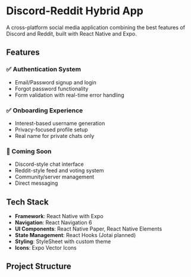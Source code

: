 # Discord-Reddit Hybrid App

A cross-platform social media application combining the best features of Discord and Reddit, built with React Native and Expo.

## Features

### ✅ Authentication System
- Email/Password signup and login
- Forgot password functionality
- Form validation with real-time error handling

### ✅ Onboarding Experience
- Interest-based username generation
- Privacy-focused profile setup
- Real name for private chats only

### 🚧 Coming Soon
- Discord-style chat interface
- Reddit-style feed and voting system
- Community/server management
- Direct messaging

## Tech Stack

- **Framework**: React Native with Expo
- **Navigation**: React Navigation 6
- **UI Components**: React Native Paper, React Native Elements
- **State Management**: React Hooks (Jotai planned)
- **Styling**: StyleSheet with custom theme
- **Icons**: Expo Vector Icons

## Project Structure

